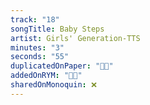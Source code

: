 ```yaml
---
track: "18"
songTitle: Baby Steps
artist: Girls' Generation-TTS
minutes: "3"
seconds: "55"
duplicatedOnPaper: "👍🏻"
addedOnRYM: "👍🏻"
sharedOnMonoquin: ❌
---
```

